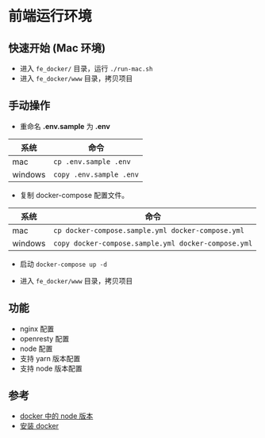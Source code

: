 # 前端运行环境

## 快速开始 (Mac 环境)

- 进入 `fe_docker/` 目录，运行 `./run-mac.sh`
- 进入 `fe_docker/www` 目录，拷贝项目

## 手动操作

- 重命名 **.env.sample** 为 **.env**

|系统|命令|
|----|----|
|mac| `cp .env.sample .env`|
|windows|`copy .env.sample .env`|

- 复制 docker-compose 配置文件。

|系统|命令|
|----|----|
|mac| `cp docker-compose.sample.yml docker-compose.yml`|
|windows|`copy docker-compose.sample.yml docker-compose.yml`|

- 启动 `docker-compose up -d`

- 进入 `fe_docker/www` 目录，拷贝项目

## 功能

- nginx 配置
- openresty 配置
- node 配置
- 支持 yarn 版本配置
- 支持 node 版本配置

## 参考

- [docker 中的 node 版本](https://hub.docker.com/_/node)
- [安装 docker](https://yeasy.gitbook.io/docker_practice/install)
